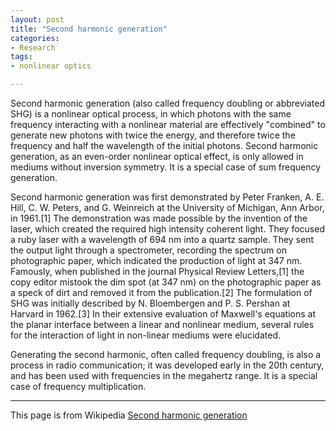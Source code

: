 ```yaml
---
layout: post
title: "Second harmonic generation"
categories:
- Research
tags:
- nonlinear optics

---
```


Second harmonic generation (also called frequency doubling or abbreviated SHG) is a nonlinear optical process, in which photons with the same frequency interacting with a nonlinear material are effectively "combined" to generate new photons with twice the energy, and therefore twice the frequency and half the wavelength of the initial photons. Second harmonic generation, as an even-order nonlinear optical effect, is only allowed in mediums without inversion symmetry. It is a special case of sum frequency generation.

Second harmonic generation was first demonstrated by Peter Franken, A. E. Hill, C. W. Peters, and G. Weinreich at the University of Michigan, Ann Arbor, in 1961.[1] The demonstration was made possible by the invention of the laser, which created the required high intensity coherent light. They focused a ruby laser with a wavelength of 694 nm into a quartz sample. They sent the output light through a spectrometer, recording the spectrum on photographic paper, which indicated the production of light at 347 nm. Famously, when published in the journal Physical Review Letters,[1] the copy editor mistook the dim spot (at 347 nm) on the photographic paper as a speck of dirt and removed it from the publication.[2] The formulation of SHG was initially described by N. Bloembergen and P. S. Pershan at Harvard in 1962.[3] In their extensive evaluation of Maxwell's equations at the planar interface between a linear and nonlinear medium, several rules for the interaction of light in non-linear mediums were elucidated.

Generating the second harmonic, often called frequency doubling, is also a process in radio communication; it was developed early in the 20th century, and has been used with frequencies in the megahertz range. It is a special case of frequency multiplication.

---
This page is from Wikipedia [Second harmonic generation](http://en.wikipedia.org/wiki/Second-harmonic_generation)